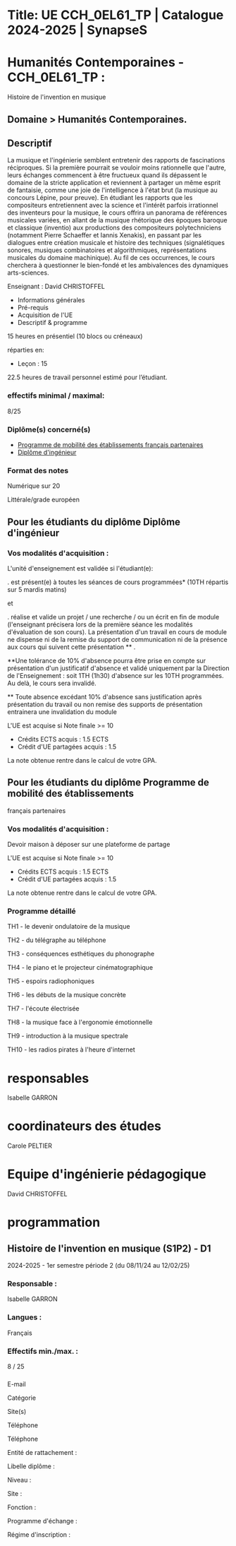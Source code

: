 # Title: UE CCH_0EL61_TP | Catalogue 2024-2025 | SynapseS

#  [ ](/catalogue/2024-2025) Humanités Contemporaines \- CCH_0EL61_TP :
Histoire de l'invention en musique

## Domaine > Humanités Contemporaines.

## Descriptif

La musique et l'ingénierie semblent entretenir des rapports de fascinations
réciproques. Si la première pourrait se vouloir moins rationnelle que l'autre,
leurs échanges commencent à être fructueux quand ils dépassent le domaine de
la stricte application et reviennent à partager un même esprit de fantaisie,
comme une joie de l'intelligence à l'état brut (la musique au concours Lépine,
pour preuve). En étudiant les rapports que les compositeurs entretiennent avec
la science et l'intérêt parfois irrationnel des inventeurs pour la musique, le
cours offrira un panorama de références musicales variées, en allant de la
musique rhétorique des époques baroque et classique (inventio) aux productions
des compositeurs polytechniciens (notamment Pierre Schaeffer et Iannis
Xenakis), en passant par les dialogues entre création musicale et histoire des
techniques (signalétiques sonores, musiques combinatoires et algorithmiques,
représentations musicales du domaine machinique). Au fil de ces occurrences,
le cours cherchera à questionner le bien-fondé et les ambivalences des
dynamiques arts-sciences.

Enseignant : David CHRISTOFFEL

  * Informations générales
  * Pré-requis
  * Acquisition de l'UE
  * Descriptif & programme

15 heures en présentiel (10 blocs ou créneaux)

réparties en:

  * Leçon : 15

22.5 heures de travail personnel estimé pour l’étudiant.

### effectifs minimal / maximal:

8/25

### Diplôme(s) concerné(s)

  * [Programme de mobilité des établissements français partenaires](/catalogue/2024-2025/diplome/2063/PEF-programme-de-mobilite-des-etablissements-francais-partenaires)
  * [Diplôme d'ingénieur](/catalogue/2024-2025/diplome/4/ING-diplome-d-ingenieur)

### Format des notes

Numérique sur 20

Littérale/grade européen

## Pour les étudiants du diplôme Diplôme d'ingénieur

### Vos modalités d'acquisition :

L'unité d'enseignement est validée si l'étudiant(e):

. est présent(e) à toutes les séances de cours programmées* (10TH répartis sur
5 mardis matins)

et

. réalise et valide un projet / une recherche / ou un écrit en fin de module
(l'enseignant précisera lors de la première séance les modalités d'évaluation
de son cours). La présentation d'un travail en cours de module ne dispense ni
de la remise du support de communication ni de la présence aux cours qui
suivent cette présentation ** .

**Une tolérance de 10% d'absence pourra être prise en compte sur présentation
d'un justificatif d'absence et validé uniquement par la Direction de
l'Enseignement : soit 1TH (1h30) d'absence sur les 10TH programmées. Au delà,
le cours sera invalidé.

** Toute absence excédant 10% d'absence sans justification après présentation
du travail ou non remise des supports de présentation entrainera une
invalidation du module

L'UE est acquise si Note finale >= 10

  * Crédits ECTS acquis : 1.5 ECTS
  * Crédit d'UE partagées acquis : 1.5

La note obtenue rentre dans le calcul de votre GPA.

## Pour les étudiants du diplôme Programme de mobilité des établissements
français partenaires

### Vos modalités d'acquisition :

Devoir maison à déposer sur une plateforme de partage

L'UE est acquise si Note finale >= 10

  * Crédits ECTS acquis : 1.5 ECTS
  * Crédit d'UE partagées acquis : 1.5

La note obtenue rentre dans le calcul de votre GPA.

### Programme détaillé

TH1 - le devenir ondulatoire de la musique

TH2 - du télégraphe au téléphone

TH3 - conséquences esthétiques du phonographe

TH4 - le piano et le projecteur cinématographique

TH5 - espoirs radiophoniques

TH6 - les débuts de la musique concrète

TH7 - l'écoute électrisée

TH8 - la musique face à l'ergonomie émotionnelle

TH9 - introduction à la musique spectrale

TH10 - les radios pirates à l'heure d'internet

# responsables

Isabelle GARRON

# coordinateurs des études

Carole PELTIER

# Equipe d'ingénierie pédagogique

David CHRISTOFFEL

# programmation

## Histoire de l'invention en musique (S1P2) - D1

2024-2025 - 1er semestre période 2 (du 08/11/24 au 12/02/25)

### Responsable :

Isabelle GARRON

### Langues :

Français

### Effectifs min./max. :

8 / 25

###

E-mail

Catégorie

Site(s)

Téléphone

Téléphone

Entité de rattachement :

Libelle diplôme :

Niveau :

Site :

Fonction :

Programme d'échange :

Régime d'inscription :

